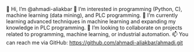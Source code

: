 👋 Hi, I’m @ahmadi-aliakbar
👀 I’m interested in programming (Python, C), machine learning (data mining), and PLC programming.
🌱 I’m currently learning advanced techniques in machine learning and expanding my knowledge in PLC programming.
💞️ I’m looking to collaborate on projects related to programming, machine learning, or industrial automation.
📫 You can reach me via GitHub: https://github.com/ahmadi-aliakbar/ahmadi.git

